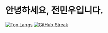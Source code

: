 # 안녕하세요, 전민우입니다.

[![Top Langs](https://github-readme-stats.vercel.app/api/top-langs/?username=manex3&layout=compact)](https://github.com/manex3/github-readme-stats)
<a href="https://git.io/streak-stats"><img src="https://github-readme-streak-stats.herokuapp.com?user=manex3" alt="GitHub Streak" /></a>      

